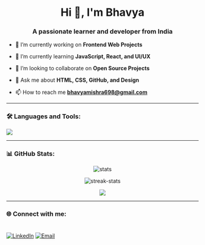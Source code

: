 
<h1 align="center">Hi 👋, I'm Bhavya</h1>
<h3 align="center">A passionate learner and developer from India</h3>

- 🔭 I’m currently working on **Frontend Web Projects**

- 🌱 I’m currently learning **JavaScript, React, and UI/UX**

- 👯 I’m looking to collaborate on **Open Source Projects**

- 💬 Ask me about **HTML, CSS, GitHub, and Design**

- 📫 How to reach me **bhavyamishra698@gmail.com**

---

### 🛠️ Languages and Tools:

<p align="left">
  <img src="https://skillicons.dev/icons?i=html,css,js,react,github,vscode" />
</p>

---

### 📊 GitHub Stats:

<p align="center">
  <img src="https://github-readme-stats.vercel.app/api?username=Bhavya1352&show_icons=true&theme=radical" alt="stats" />
</p>

<p align="center">
  <img src="https://github-readme-streak-stats.herokuapp.com/?user=Bhavya1352&theme=radical" alt="streak-stats" />
</p>

<p align="center">
  <img src="https://github-readme-stats.vercel.app/api/top-langs/?username=Bhavya1352&layout=compact&theme=radical" />
</p>

---

### 🌐 Connect with me:

<p align="left">
<!--   <a href="www.linkedin.com/in/bhavya-mishra-7a3b09324"><img align="center" src="https://cdn-icons-png.flaticon.com/512/174/174857.png" alt="linkedin" height="30" width="30" /></a>  -->
<!--   <a href="mailto:bhavyamishra698@gmail.com"><img align="center" src="https://cdn-icons-png.flaticon.com/512/732/732200.png" alt="email" height="30" width="30" /></a> -->

#

[![LinkedIn](https://img.shields.io/badge/LinkedIn-blue?style=for-the-badge&logo=linkedin)](http://www.linkedin.com/in/bhavya-mishra-7a3b09324)
[![Email](https://img.shields.io/badge/Email-D14836?style=for-the-badge&logo=gmail&logoColor=white)](mailto:bhavyamishra698@gmail.com)

  
</p>
